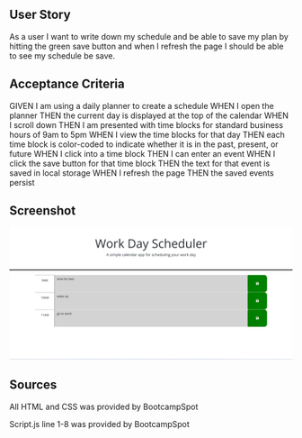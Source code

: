 ## User Story
As a user I want to write down my schedule and be able to save my plan by hitting the green save button and when I refresh the page I should be able to see my schedule be save. 

## Acceptance Criteria
GIVEN I am using a daily planner to create a schedule
WHEN I open the planner
THEN the current day is displayed at the top of the calendar
WHEN I scroll down
THEN I am presented with time blocks for standard business hours of 9am to 5pm
WHEN I view the time blocks for that day
THEN each time block is color-coded to indicate whether it is in the past, present, or future
WHEN I click into a time block
THEN I can enter an event
WHEN I click the save button for that time block
THEN the text for that event is saved in local storage
WHEN I refresh the page
THEN the saved events persist

## Screenshot
![Alt text](<Screenshot 2023-12-17 210823.png>)

## Sources

All HTML and CSS was provided by BootcampSpot

Script.js line 1-8 was provided by BootcampSpot
